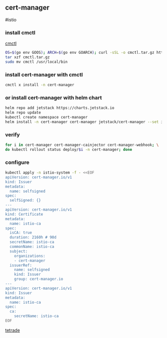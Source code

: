 ## cert-manager
#istio 

### install cmctl
[cmctl](https://cert-manager.io/docs/usage/cmctl/)

```bash
OS=$(go env GOOS); ARCH=$(go env GOARCH); curl -sSL -o cmctl.tar.gz https://github.com/cert-manager/cert-manager/releases/download/v1.7.1/cmctl-$OS-$ARCH.tar.gz
tar xzf cmctl.tar.gz
sudo mv cmctl /usr/local/bin
```

### install cert-manager with cmctl
```bash
cmctl x install -n cert-manager
```

### or install cert-manager with helm chart
```bash
helm repo add jetstack https://charts.jetstack.io
helm repo update
kubectl create namespace cert-manager
helm install -n cert-manager cert-manager jetstack/cert-manager --set installCRDs=true
```

### verify
```bash
for i in cert-manager cert-manager-cainjector cert-manager-webhook; \
do kubectl rollout status deploy/$i -n cert-manager; done
```

### configure
```bash
kubectl apply -n istio-system -f - <<EOF
apiVersion: cert-manager.io/v1
kind: Issuer
metadata:
  name: selfsigned
spec:
  selfSigned: {}
---
apiVersion: cert-manager.io/v1
kind: Certificate
metadata:
  name: istio-ca
spec:
  isCA: true
  duration: 2160h # 90d
  secretName: istio-ca
  commonName: istio-ca
  subject:
    organizations:
    - cert-manager
  issuerRef:
    name: selfsigned
    kind: Issuer
    group: cert-manager.io
---
apiVersion: cert-manager.io/v1
kind: Issuer
metadata:
  name: istio-ca
spec:
  ca:
    secretName: istio-ca
EOF
```
[tetrade](https://istio.tetratelabs.io/istio-ca-certs-integrations/cert-manager-integration/)

